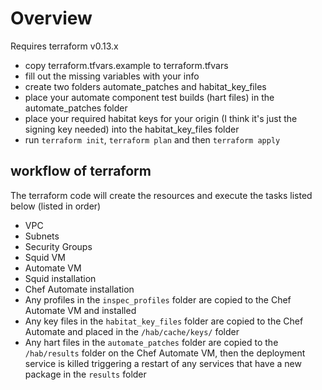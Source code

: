 # Overview

Requires terraform v0.13.x

* copy terraform.tfvars.example to terraform.tfvars
* fill out the missing variables with your info
* create two folders automate_patches and habitat_key_files
* place your automate component test builds (hart files) in the automate_patches folder
* place your required habitat keys for your origin (I think it's just the signing key needed) into the habitat_key_files folder
* run `terraform init`, `terraform plan` and then `terraform apply`

## workflow of terraform
The terraform code will create the resources and execute the tasks listed below (listed in order)
* VPC
* Subnets
* Security Groups
* Squid VM
* Automate VM
* Squid installation
* Chef Automate installation 
* Any profiles in the `inspec_profiles` folder are copied to the Chef Automate VM and installed
* Any key files in the `habitat_key_files` folder are copied to the Chef Automate and placed in the `/hab/cache/keys/` folder
* Any hart files in the `automate_patches` folder are copied to the `/hab/results` folder on the Chef Automate VM, then the deployment service is killed triggering a restart of any services that have a new package in the `results` folder

